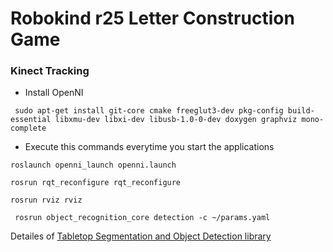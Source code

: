 # Robokind r25 Letter Construction Game

### Kinect Tracking
- Install OpenNI 
```
 sudo apt-get install git-core cmake freeglut3-dev pkg-config build-essential libxmu-dev libxi-dev libusb-1.0-0-dev doxygen graphviz mono-complete
``` 
- Execute this commands everytime you start the applications
```
roslaunch openni_launch openni.launch
``` 
```
rosrun rqt_reconfigure rqt_reconfigure
``` 
```
rosrun rviz rviz
``` 
```
 rosrun object_recognition_core detection -c ~/params.yaml
``` 

Detailes of [Tabletop Segmentation and Object Detection library](http://wg-perception.github.io/tabletop/) 
